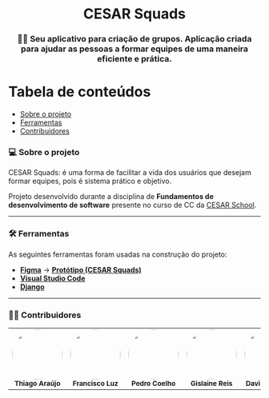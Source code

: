 <h1 align="center">CESAR Squads</h1>

<h3 align="center">
    👨‍💻 Seu aplicativo para criação de grupos. Aplicação criada para ajudar as pessoas a formar equipes de uma maneira eficiente e prática.
</h3>

Tabela de conteúdos
=================
   * [Sobre o projeto](#-sobre-o-projeto)
   * [Ferramentas](#-ferramentas)
   * [Contribuidores](#-contribuidores)

### 💻 Sobre o projeto

CESAR Squads: é uma forma de facilitar a vida dos usuários que desejam formar equipes, pois é sistema prático e objetivo.

Projeto desenvolvido durante a disciplina de **Fundamentos de desenvolvimento de software** presente no curso de CC da [CESAR School](https://www.cesar.school/).

---

### 🛠 Ferramentas

As seguintes ferramentas foram usadas na construção do projeto:

-   **[Figma](https://www.figma.com/)**  →  **[Protótipo (CESAR Squads)](link)**
-   **[Visual Studio Code](https://code.visualstudio.com/)** 
-   **[Django](https://www.djangoproject.com/)** 

---

### 👨‍💻 Contribuidores

<table>
  <tr>
    <td align="center"><img style="border-radius: 50%;" src="https://avatars.githubusercontent.com/u/112591325?v=4" width="100px;" alt=""/><br /><sub><b>Thiago Araújo</b></sub></a><br /></a></td>
    <td align="center"><img style="border-radius: 50%;" src="https://avatars.githubusercontent.com/u/39159963?v=4" width="100px;" alt=""/><br /><sub><b>Francisco Luz</b></sub></a><br /></a></td>
    <td align="center"><img style="border-radius: 50%;" src="https://avatars.githubusercontent.com/u/111138996?v=4" width="100px;" alt=""/><br /><sub><b>Pedro Coelho</b></sub></a><br /></a></td>
    <td align="center"><img style="border-radius: 50%;" src="https://avatars.githubusercontent.com/u/116602650?v=4" width="100px;" alt=""/><br /><sub><b>Gislaine Reis</b></sub></a><br /></a></td>
    <td align="center"><img style="border-radius: 50%;" src="link" width="100px;" alt=""/><br /><sub><b>David Cândido</b></sub></a><br /></a></td>
    <td align="center"><img style="border-radius: 50%;" src="link" width="100px;" alt=""/><br /><sub><b>Lucas Cortez</b></sub></a><br /></a></td>
    
  </tr>
</table>
